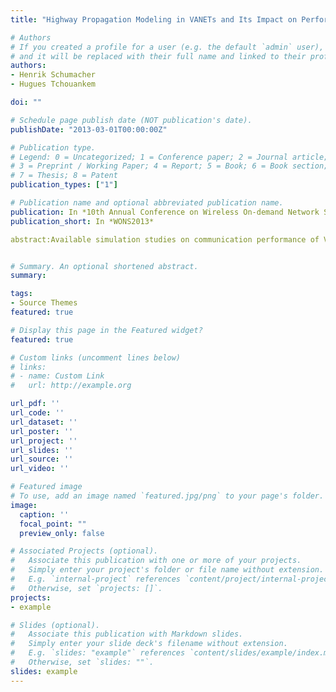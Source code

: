 ```yaml
---
title: "Highway Propagation Modeling in VANETs and Its Impact on Performance Evaluation"

# Authors
# If you created a profile for a user (e.g. the default `admin` user), write the username (folder name) here 
# and it will be replaced with their full name and linked to their profile.
authors:
- Henrik Schumacher
- Hugues Tchouankem 

doi: ""

# Schedule page publish date (NOT publication's date).
publishDate: "2013-03-01T00:00:00Z"

# Publication type.
# Legend: 0 = Uncategorized; 1 = Conference paper; 2 = Journal article;
# 3 = Preprint / Working Paper; 4 = Report; 5 = Book; 6 = Book section;
# 7 = Thesis; 8 = Patent
publication_types: ["1"]

# Publication name and optional abbreviated publication name.
publication: In *10th Annual Conference on Wireless On-demand Network Systems and Services (WONS), Banff, AB, Canada*
publication_short: In *WONS2013*

abstract:Available simulation studies on communication performance of VANETs in highway scenarios are based on different propagation models, often without empirical validation. In this paper, we present the results of a 5.9 GHz V2V highway measurement campaign using commercial off-the-shelf hardware to gain insights into adequate path loss modeling. As most established models significantly deviate from the empirical results, we propose a propagation model for V2V communication on highways which reflects conditions found in reality sufficiently well to be applicable for VANETs simulation studies. Due to the propagation model's complex interdependencies with the CSMA-based medium access, interference and frame collisions in VANETs, we examine the impact of different propagation modeling approaches on the resulting communication performance for varying network loads based on a simulation study. The results reveal that both the applied path loss model and the severity of fading substantially influence the simulation results and hence should be modeled very carefully.


# Summary. An optional shortened abstract.
summary: 

tags:
- Source Themes
featured: true

# Display this page in the Featured widget?
featured: true

# Custom links (uncomment lines below)
# links:
# - name: Custom Link
#   url: http://example.org

url_pdf: ''
url_code: ''
url_dataset: ''
url_poster: ''
url_project: ''
url_slides: ''
url_source: ''
url_video: ''

# Featured image
# To use, add an image named `featured.jpg/png` to your page's folder. 
image:
  caption: ''
  focal_point: ""
  preview_only: false

# Associated Projects (optional).
#   Associate this publication with one or more of your projects.
#   Simply enter your project's folder or file name without extension.
#   E.g. `internal-project` references `content/project/internal-project/index.md`.
#   Otherwise, set `projects: []`.
projects:
- example

# Slides (optional).
#   Associate this publication with Markdown slides.
#   Simply enter your slide deck's filename without extension.
#   E.g. `slides: "example"` references `content/slides/example/index.md`.
#   Otherwise, set `slides: ""`.
slides: example
---
```



